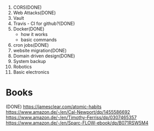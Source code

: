 1. CORS(DONE)
2. Web Attacks(DONE)
3. Vault
4. Travis - CI for github?(DONE)
5. Docker(DONE)
    - how it works 
    - basic commands
6. cron jobs(DONE)
7. website migration(DONE)
8. Domain driven design(DONE)
9. System backup
10. Robotics
11. Basic electronics

# Books
(DONE) https://jamesclear.com/atomic-habits
https://www.amazon.de/-/en/Cal-Newport/dp/1455586692
https://www.amazon.de/-/en/Timothy-Ferriss/dp/0307465357
https://www.amazon.de/-/en/Sparc-FLOW-ebook/dp/B071RSW5M4
